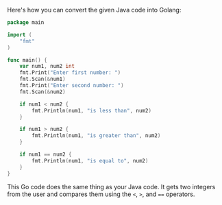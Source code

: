 Here's how you can convert the given Java code into Golang:

```go
package main

import (
    "fmt"
)

func main() {
    var num1, num2 int
    fmt.Print("Enter first number: ")
    fmt.Scan(&num1)
    fmt.Print("Enter second number: ")
    fmt.Scan(&num2)

    if num1 < num2 {
        fmt.Println(num1, "is less than", num2)
    }

    if num1 > num2 {
        fmt.Println(num1, "is greater than", num2)
    }

    if num1 == num2 {
        fmt.Println(num1, "is equal to", num2)
    }
}
```
This Go code does the same thing as your Java code. It gets two integers from the user and compares them using the `<`, `>`, and `==` operators.
